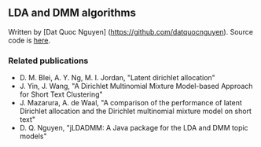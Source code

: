 ## LDA and DMM algorithms
Written by [Dat Quoc Nguyen] (https://github.com/datquocnguyen).
Source code is [here](https://github.com/datquocnguyen/jLDADMM).

### Related publications
* D. M. Blei, A. Y. Ng, M. I. Jordan, "Latent dirichlet allocation"
* J. Yin, J. Wang, "A Dirichlet Multinomial Mixture Model-based Approach for Short Text Clustering"
* J. Mazarura, A. de Waal, "A comparison of the performance of latent Dirichlet allocation and the Dirichlet multinomial mixture model on short text"
* D. Q. Nguyen, "jLDADMM: A Java package for the LDA and DMM topic models"


